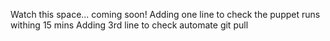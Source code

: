 Watch this space... coming soon!
Adding one line to check the puppet runs withing 15 mins
Adding 3rd line to check automate git pull
